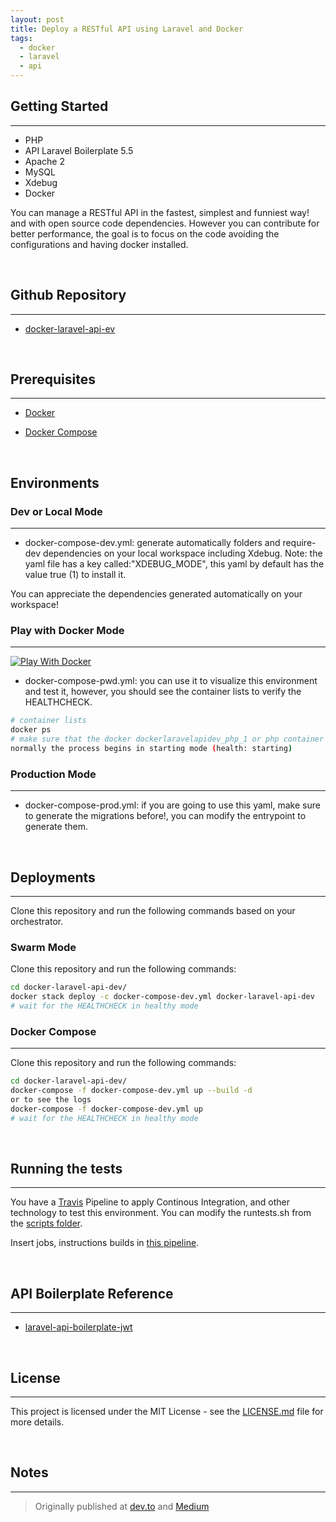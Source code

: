 ```yaml
---
layout: post
title: Deploy a RESTful API using Laravel and Docker
tags:
  - docker
  - laravel
  - api
---
```


## Getting Started

---

- PHP
- API Laravel Boilerplate 5.5
- Apache 2
- MySQL
- Xdebug
- Docker

You can manage a RESTful API in the fastest, simplest and funniest way! and with open source code dependencies. However you can contribute for better performance, the goal is to focus on the code avoiding the configurations and having docker installed.

<br>

## Github Repository
---
- [docker-laravel-api-ev](https://github.com/jfernancordova/docker-laravel-api-dev)

<br>

## Prerequisites
---

- [Docker](https://docs.docker.com/install/)

- [Docker Compose](https://docs.docker.com/compose/install/)

<br>

## Environments

### Dev or Local Mode
---
- docker-compose-dev.yml: generate automatically folders and require-dev dependencies on your local workspace including Xdebug.
  Note: the yaml file has a key called:"XDEBUG_MODE", this yaml by default has the value true (1) to install it.

You can appreciate the dependencies generated automatically on your workspace!

### Play with Docker Mode
---

[![Play With Docker](https://cdn.rawgit.com/play-with-docker/stacks/cff22438/assets/images/button.png)](http://play-with-docker.com?stack=https://raw.githubusercontent.com/jfernancordova/docker-laravel-api-dev/master/docker-compose-pwd.yml)

- docker-compose-pwd.yml: you can use it to visualize this environment and test it, however, you should see the container lists to verify the HEALTHCHECK.

```bash
# container lists
docker ps
# make sure that the docker dockerlaravelapidev_php_1 or php container is (healthy),
normally the process begins in starting mode (health: starting)
```

### Production Mode
---
- docker-compose-prod.yml: if you are going to use this yaml, make sure to generate the migrations before!, you can modify the entrypoint to generate them.

<br>

## Deployments
---
Clone this repository and run the following commands based on your orchestrator.

### Swarm Mode
Clone this repository and run the following commands:

```bash
cd docker-laravel-api-dev/
docker stack deploy -c docker-compose-dev.yml docker-laravel-api-dev
# wait for the HEALTHCHECK in healthy mode
```

### Docker Compose
---
Clone this repository and run the following commands:

```bash
cd docker-laravel-api-dev/
docker-compose -f docker-compose-dev.yml up --build -d
or to see the logs
docker-compose -f docker-compose-dev.yml up
# wait for the HEALTHCHECK in healthy mode
```

<br>

## Running the tests
---
You have a [Travis](https://travis-ci.org/) Pipeline to apply Continous Integration, and other technology to test this environment. You can modify the runtests.sh from the [scripts folder](https://raw.githubusercontent.com/jfernancordova/docker-laravel-api-dev/master/scripts/runtests.sh).

Insert jobs, instructions builds in [this pipeline](https://raw.githubusercontent.com/jfernancordova/docker-laravel-api-dev/master/.travis.yml).

<br>

## API Boilerplate Reference
---
- [laravel-api-boilerplate-jwt](https://github.com/francescomalatesta/laravel-api-boilerplate-jwt/blob/master/readme.md)

<br>

## License
---
This project is licensed under the MIT License - see the [LICENSE.md](https://github.com/jfernancordova/docker-laravel-api-dev/blob/master/LICENSE.md) file for more details.

<br>

## Notes
---

> Originally published at [dev.to](https://dev.to/jfernancordova/deploy-a-restful-api-using-laravel-and-docker-31a4) and [Medium](https://medium.com/@jfernancordova/deploy-a-restful-api-using-laravel-and-docker-764e56e0c0c2)
